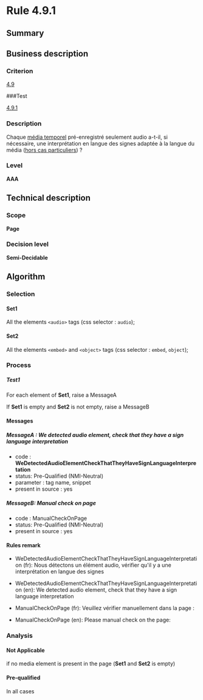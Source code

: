 # Rule 4.9.1

## Summary

## Business description

### Criterion

[4.9](http://references.modernisation.gouv.fr/rgaa/criteres.html#crit-4-9)

###Test

[4.9.1](http://references.modernisation.gouv.fr/rgaa/criteres.html#test-4-9-1)

### Description

Chaque <a href="http://references.modernisation.gouv.fr/rgaa/glossaire.html#mdia-temporel-type-son-vido-et-synchronis">m&eacute;dia temporel</a> pr&eacute;-enregistr&eacute; seulement audio a-t-il, si n&eacute;cessaire, une interpr&eacute;tation en langue des signes adapt&eacute;e &agrave; la langue du m&eacute;dia (<a href="http://references.modernisation.gouv.fr/rgaa/cas-particuliers.html#cp-4-1,4-2,4-3,4-5,4-7,4-9,4-11,4-13" title="Cas particuliers pour le crit&egrave;re 4.9">hors cas particuliers</a>) ?

### Level

**AAA**

## Technical description

### Scope

**Page**

### Decision level

**Semi-Decidable**

## Algorithm

### Selection

#### Set1

All the elements `<audio>` tags (css selector : `audio`);

#### Set2

All the elements `<embed>` and `<object>` tags (css selector : `embed`, `object`);

### Process

##### Test1

For each element of **Set1**, raise a MessageA

If **Set1** is empty and **Set2** is not empty, raise a MessageB

#### Messages

##### MessageA : We detected audio element, check that they have a sign language interpretation

-    code : **WeDetectedAudioElementCheckThatTheyHaveSignLanguageInterpretation** 
-    status: Pre-Qualified (NMI-Neutral)
-    parameter : tag name, snippet
-    present in source : yes

##### MessageB: Manual check on page

-   code : ManualCheckOnPage
-   status: Pre-Qualified (NMI-Neutral)
-   present in source : yes

#### Rules remark

 * WeDetectedAudioElementCheckThatTheyHaveSignLanguageInterpretation (fr): Nous d&eacute;tectons un &eacute;l&eacute;ment audio, v&eacute;rifier qu'il y a une interpr&eacute;tation en langue des signes
 * WeDetectedAudioElementCheckThatTheyHaveSignLanguageInterpretation (en): We detected audio element, check that they have a sign language interpretation

 * ManualCheckOnPage (fr): Veuillez v&eacute;rifier manuellement dans la page :
 * ManualCheckOnPage (en): Please manual check on the page:

### Analysis

#### Not Applicable

if no media element is present in the page (**Set1** and **Set2** is empty)

#### Pre-qualified

In all cases

